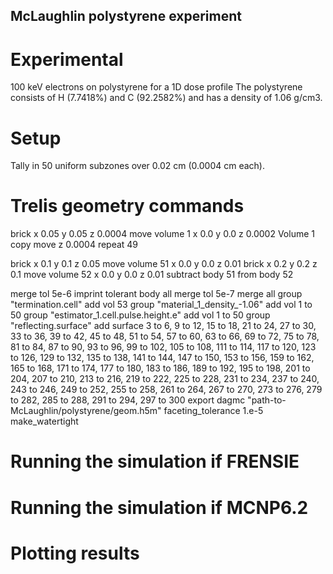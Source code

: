 ## McLaughlin polystyrene experiment ##

# Experimental
100 keV electrons on polystyrene for a 1D dose profile
The polystyrene consists of H (7.7418%) and C (92.2582%) and has a density
of 1.06 g/cm3.

# Setup
Tally in 50 uniform subzones over 0.02 cm (0.0004 cm each).

# Trelis geometry commands
brick x 0.05 y 0.05 z 0.0004
move volume 1 x 0.0 y 0.0 z 0.0002
Volume 1 copy move z 0.0004 repeat 49

brick x 0.1 y 0.1 z 0.05
move volume 51 x 0.0 y 0.0 z 0.01
brick x 0.2 y 0.2 z 0.1
move volume 52 x 0.0 y 0.0 z 0.01
subtract body 51 from body 52

merge tol 5e-6
imprint tolerant body all
merge tol 5e-7
merge all
group "termination.cell" add vol 53
group "material_1_density_-1.06" add vol 1 to 50
group "estimator_1.cell.pulse.height.e" add vol 1 to 50
group "reflecting.surface" add surface 3 to 6, 9 to 12, 15 to 18, 21 to 24, 27 to 30, 33 to 36, 39 to 42, 45 to 48, 51 to 54, 57 to 60, 63 to 66, 69 to 72, 75 to 78, 81 to 84, 87 to 90, 93 to 96, 99 to 102, 105 to 108, 111 to 114, 117 to 120, 123 to 126, 129 to 132, 135 to 138, 141 to 144, 147 to 150, 153 to 156, 159 to 162, 165 to 168, 171 to 174, 177 to 180, 183 to 186, 189 to 192, 195 to 198, 201 to 204, 207 to 210, 213 to 216, 219 to 222, 225 to 228, 231 to 234, 237 to 240, 243 to 246, 249 to 252, 255 to 258, 261 to 264, 267 to 270, 273 to 276, 279 to 282, 285 to 288, 291 to 294, 297 to 300
export dagmc "path-to-McLaughlin/polystyrene/geom.h5m" faceting_tolerance 1.e-5 make_watertight

# Running the simulation if FRENSIE

# Running the simulation if MCNP6.2

# Plotting results